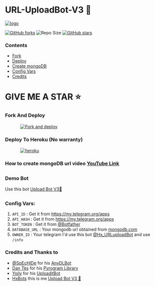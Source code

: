 # URL-UploadBot-V3 🚀

[![logo](https://gif-export-bot.cc/BQACAgIAAxkDAAEREXljZ3qD2EyEotksU30OHmn4P8Ce1wACXSEAAqCNOUvopq_Fx2tf4CsE/sunglasses_animated_sticker.gif)](https://telegram.dog/Hx_URLuploadBot)

[![GitHub forks](https://img.shields.io/github/forks/oVo-HxBots/URL-UploadBot?&style=flat-square&logo=github)](https://github.com/oVo-HxBots/URL-UploadBot/fork)
![Repo Size](https://img.shields.io/github/repo-size/oVo-HxBots/URL-UploadBot?&style=flat-square&logo=github)
[![GitHub stars](https://img.shields.io/github/stars/oVo-HxBots/URL-UploadBot?&style=flat-square&logo=github)](https://github.com/oVo-HxBots/URL-UploadBot/stargazers)

### Contents 
- [Fork](#fork-and-deploy)
- [Deploy](#deploy-to-heroku)
- [Create mongoDB](#how-to-create-mongoDB-url-video)
- [Config Vars](#config-vars)
- [Credits](#credits-and-thanks-to)
  
# GIVE ME A STAR ⭐

### Fork And Deploy

  ㅤ ㅤ   ㅤ <a href="https://github.com/oVo-HxBots/URL-UploadBot/fork"><img alt="Fork and deploy" src="https://img.shields.io/badge/-Fork%20And%20Deploy-black?style=for-the-badge&logo=github&logoColor=white"/></a> 



### Deploy To Heroku (No warranty)

  ㅤ ㅤ   ㅤ <a href="https://dashboard.heroku.com/new?template=https://github.com/oVo-HxBots/URL-UploadBot"><img alt="heroku" src="https://img.shields.io/badge/-Deploy%20To%20Heroku-purple?style=for-the-badge&logo=heroku&logoColor=white"/></a> 


### How to create mongoDB url video [YouTube Link](https://youtu.be/VudXkbirhM8)

## 

### Demo Bot
Use this bot [Upload Bot V3🚀](http://t.me/Hx_URLuploadBot)

##

### Config Vars:

1. `API_ID` : Get it from https://my.telegram.org/apps 
2. `API_HASH` : Get it from https://my.telegram.org/apps
3. `BOT_TOKEN` : Get it from [@Botfather](https://t.me/botfather)
4. `DATABASE_URL` : Your mongodb url obtained from [mongodb.com](https://www.mongodb.com)
5. `OWNER_ID` : Your telegram I'd use this bot [@Hx_URLuploadBot](https://telegram.dog/Hx_URLuploadBot) and use `/info`





### Credits and Thanks to

* [@SpEcHlDe](https://t.me/ThankTelegram) for his [AnyDLBot](https://telegram.dog/AnyDLBot)
* [Dan Tès](https://t.me/haskell) for his [Pyrogram Library](https://github.com/pyrogram/pyrogram)
* [Yoily](https://t.me/YoilyL) for his [UploaditBot](https://telegram.dog/UploaditBot)
* [HxBots](https://t.me/HxBots) this is me [Upload Bot V3 🚀](https://telegram.dog/Hx_URLuploadBot)
